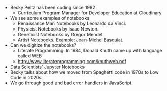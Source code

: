 - Becky Peltz has been coding since 1982
  - Curriculum Program Manager for Developer Education at Cloudinary
- We see some examples of notebooks
  - Renaissance Man Notebooks by Leonardo da Vinci.
  - Physicist Notebooks by Isaac Newton.
  - Geneticist Notebooks by Gregor Mendel.
  - Artist Notebooks. Example: Jean-Michel Basquiat.
- Can we digitize the notebooks?
  - Literate Programming: In 1984, Donald Knuth came up with language called WEB
  - http://www.literateprogramming.com/knuthweb.pdf
- Data Scientists' Jupyter Notebooks
- Becky talks about how we moved from Spaghetti code in 1970s to Low Code in 2020s.
- We go through good and bad error handlers in JavaScript.